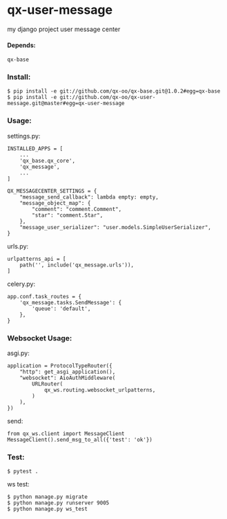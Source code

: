 # qx-user-message

my django project user message center

#### Depends:

    qx-base

### Install:

    $ pip install -e git://github.com/qx-oo/qx-base.git@1.0.2#egg=qx-base
    $ pip install -e git://github.com/qx-oo/qx-user-message.git@master#egg=qx-user-message

### Usage:

settings.py:

    INSTALLED_APPS = [
        ...
        'qx_base.qx_core',
        'qx_message',
        ...
    ]

    QX_MESSAGECENTER_SETTINGS = {
        "message_send_callback": lambda empty: empty,
        "message_object_map": {
            "comment": "comment.Comment",
            "star": "comment.Star",
        },
        "message_user_serializer": "user.models.SimpleUserSerializer",
    }

urls.py:

    urlpatterns_api = [
        path('', include('qx_message.urls')),
    ]

celery.py:

    app.conf.task_routes = {
        'qx_message.tasks.SendMessage': {
            'queue': 'default',
        },
    }

### Websocket Usage:

asgi.py:

    application = ProtocolTypeRouter({
        "http": get_asgi_application(),
        "websocket": AioAuthMiddleware(
            URLRouter(
                qx_ws.routing.websocket_urlpatterns,
            )
        ),
    })

send:

    from qx_ws.client import MessageClient
    MessageClient().send_msg_to_all({'test': 'ok'})

### Test:

    $ pytest .

ws test:

    $ python manage.py migrate
    $ python manage.py runserver 9005
    $ python manage.py ws_test